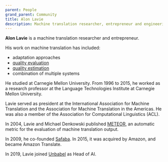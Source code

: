 ```yaml
---
parent: People
grand_parent: Community
title: Alon Lavie
description: Machine translation researcher, entrepreneur and engineering director
---
```


**Alon Lavie** is a machine translation researcher and entrepreneur.

His work on machine translation has included:
* adaptation approaches
* [quality evaluation](/quality/quality-evaluation.md)
* [quality estimation](/quality/quality-estimation.md)
* combination of multiple systems

He studied at Carnegie Mellon University.  From 1996 to 2015, he worked as a research professor at the Language Technologies Institute at Carnegie Mellon University.

Lavie served as president at the International Association for Machine Translation and the Association for Machine
Translation in the Americas. He was also a member of the Association for Computational Linguistics (ACL).

In 2004, Lavie and Michael Denkowski published [METEOR](/metrics/meteor.md), an automatic metric
for the evaluation of machine translation output.

In 2009, he co-founded [Safaba](/industry/companies.md#safaba). In 2015, it was acquired by Amazon, and became Amazon Translate.

In 2019, Lavie joined [Unbabel](/industry/companies.md#unbabel) as Head of AI.

